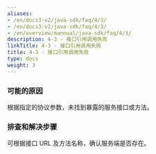 ```yaml
---
aliases:
- /en/docs3-v2/java-sdk/faq/4/3/
- /en/docs3-v2/java-sdk/faq/4/3/
- /en/overview/mannual/java-sdk/faq/4/3/
description: 4-3 - 接口引用调用失败
linkTitle: 4-3 - 接口引用调用失败
title: 4-3 - 接口引用调用失败
type: docs
weight: 3
---
```







### 可能的原因

根据指定的协议参数，未找到暴露的服务接口或方法。

### 排查和解决步骤

可根据接口 URL 及方法名称，确认服务端是否存在。
